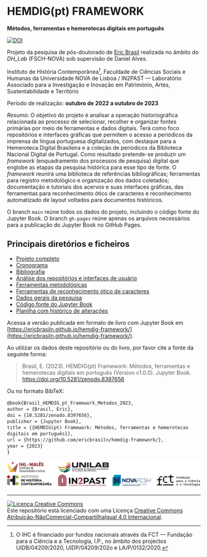# HEMDIG(pt) FRAMEWORK

**Métodos, ferramentas e hemerotecas digitais em português**

[![DOI](https://zenodo.org/badge/555314052.svg)](https://zenodo.org/badge/latestdoi/555314052)


Projeto da pesquisa de pós-doutorado de [Eric Brasil](https://ericbrasiln.github.io) realizada no âmbito do *DH_Lab* (FSCH-NOVA) sob supervisão de Daniel Alves.

Instituto de História Contemporânea[^ihc], Faculdade de Ciências Sociais e Humanas da Universidade NOVA de Lisboa / IN2PAST — Laboratório Associado para a Investigação e Inovação em Património, Artes, Sustentabilidade e Território

[^ihc]: O IHC é financiado por fundos nacionais através da FCT — Fundação para a Ciência e a Tecnologia, I.P., no âmbito dos projectos UIDB/04209/2020, UIDP/04209/202o e LA/P/0132/2020.

Período de realização: **outubro de 2022 a outubro de 2023**

*Resumo*: O objetivo do projeto é analisar a operação historiográfica relacionada ao processo de selecionar, recolher e organizar fontes primárias por meio de ferramentas e dados digitais. Terá como foco repositórios e interfaces gráficas que permitem o acesso a periódicos da imprensa de língua portuguesa digitalizados, com destaque para a Hemeroteca Digital Brasileira e a coleção de periódicos da Biblioteca Nacional Digital de Portugal. Como resultado pretende-se produzir um *framework* (enquadramento dos processos de pesquisa) digital que englobe as etapas da pesquisa histórica para esse tipo de fonte. O *framework* reunirá uma biblioteca de referências bibliográficas; ferramentas para registro metodológico e organização dos dados coletados; documentação e tutoriais dos acervos e suas interfaces gráficas, das ferramentas para reconhecimento ótico de caracteres e reconhecimento automatizado de layout voltados para documentos históricos.

O branch `main` reúne todos os dados do projeto, incluindo o código fonte do Jupyter Book. O branch `gh-pages` reúne apenas os arquivos necessários para a publicação do Jupyter Book no GitHub Pages.

## Principais diretórios e ficheiros

- [Projeto completo](./projeto_aprovado/projeto_assinado.pdf)
- [Cronograma](./cronograma.md)
- [Bibliografia](./data/bibliografia/README.md)
- [Análise dos repositórios e interfaces de usuário](./repositorios/README.md)
- [Ferramentas metodológicas](ferramentas_metodologicas/README.md)
- [Ferramentas de reconhecimento ótico de caracteres](ocr_olr/README.md)
- [Dados gerais da pesquisa](./data/README.md)
- [Código fonte do Jupyter Book](./book/)
- [Planilha com histórico de alterações](./log_main.csv)

Acessa a versão publicada em formato de livro com Jupyter Book em [https://ericbrasiln.github.io/hemdig-framework/](https://ericbrasiln.github.io/hemdig-framework/).

Ao utilizar os dados deste repositório ou do livro, por favor cite a fonte da seguinte forma:

> Brasil, E. (2023). HEMDIG(pt) Framework: Métodos, ferramentas e hemerotecas digitais em português (Version v1.0.0). Jupyter Book. https://doi.org/10.5281/zenodo.8397656

Ou no formato BibTeX:

```
@book{Brasil_HEMDIG_pt_Framework_Metodos_2023,
author = {Brasil, Eric},
doi = {10.5281/zenodo.8397656},
publisher = {Jupyter Book},
title = {{HEMDIG(pt) Framework: Métodos, ferramentas e hemerotecas digitais em português}},
url = {https://github.com/ericbrasiln/hemdig-framework/},
year = {2023}
}
```

![Logos](./book/assets/images/friso-logos-full.png)

---

<a rel="license" href="https://creativecommons.org/licenses/by-nc-sa/4.0/"><img alt="Licença Creative Commons" style="border-width:0" src="https://licensebuttons.net/l/by-nc-sa/4.0/88x31.png" /></a><br />Este repositório está licenciado com uma Licença <a rel="license" href="https://creativecommons.org/licenses/by-nc-sa/4.0/">Creative Commons Atribuição-NãoComercial-CompartilhaIgual 4.0 Internacional</a>.
